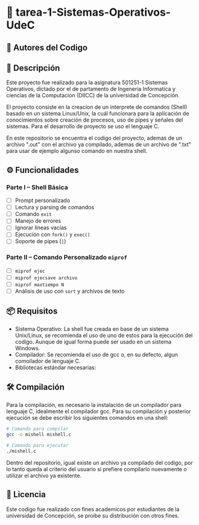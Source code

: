 # 🐚 tarea-1-Sistemas-Operativos-UdeC

## 👤 Autores del Codigo


## 📌 Descripción
Este proyecto fue realizado para la asignatura 501251-1 Sistemas Operativos, dictado por el de partamento de 
Ingeneria Informatica y ciencias de la Computacion (DIICC) de la universidad de Concepción.

El proyecto consiste en la creacion de un interprete de comandos (Shell) basado en un sistema Linux/Unix,
la cuál funcionara para la aplicación de conocimientos sobre creación de procesos, uso de pipes y señales del sistemas. 
Para el desarrollo de proyecto se uso el lenguaje C.

En este repositorio se encuentra el codigo del proyecto, ademas de un archivo ".out" con el archivo ya compilado, ademas de un archivo de ".txt" 
para usar de ejemplo algunso comando en nuestra shell.


## ⚙️ Funcionalidades
### Parte I – Shell Básica
- [ ] Prompt personalizado
- [ ] Lectura y parsing de comandos
- [ ] Comando `exit`
- [ ] Manejo de errores
- [ ] Ignorar líneas vacías
- [ ] Ejecución con `fork()` y `exec()`
- [ ] Soporte de pipes (`|`)

### Parte II – Comando Personalizado `miprof`
- [ ] `miprof ejec`
- [ ] `miprof ejecsave archivo`
- [ ] `miprof maxtiempo N`
- [ ] Análisis de uso con `sort` y archivos de texto

## 📦 Requisitos

- Sistema Operativo: La shell fue creada en base de un sistema Unix/Linux, se recomienda
el uso de uno de estos para la ejecución del codigo. Aunque de igual forma
puede ser usado en un sistema Windows.
- Compilador: Se recomienda el uso de gcc o, en su defecto, algun comoilador de lenguaje C. 
- Bibliotecas estándar necesarias:

## 🛠️ Compilación
Para la compilación, es necesario la instalación de un compilador para 
lenguaje C, idealmente el compilador gcc. Para su compilación y posterior 
ejecución se debe escribir los siguientes comandos en una shell:

```bash 
# Comando para compilar
gcc -o mishell mishell.c
 
# Comando para ejecutar
./mishell.c
```

Dentro del repositorio, igual existe un archivo ya compilado del codigo,
por lo tanto queda al criterio del usuario si prefiere compilarlo nuevamente
o utilizar el archivo ya existente.

## 📑 Licencia 
Este codigo fue realizado con fines academicos por estudiantes de la universidad de Concepción,
se proibe su distribución con otros fines.





